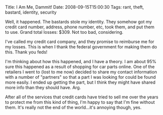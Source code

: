 Title: I Am Me, Dammit! 
Date: 2008-09-15T15:00:30
Tags: rant, theft, bastard, identity, security


Well, it happened. The bastards stole my identity. They somehow got my credit card number, address, phone number, etc, took them, and put them to use. Grand total losses: $309. Not too bad, considering.

I've called my credit card company, and they promise to reimburse me for my losses. This is when I thank the federal government for making them do this. Thank you feds!

I'm thinking about how this happened, and I have a theory. I am about 95% sure this happened as a result of shopping for car parts online. One of the retailers I went to (lost to me now) decided to share my contact information with a number of "partners" so that a part I was looking for could be found more easily. I ended up getting the part, but I think they might have shared more info than they should have. Arg. 

After all of the services that credit cards have tried to sell me over the years to protect me from this kind of thing, I'm happy to say that I'm fine without them. It's really not the end of the world...it's annoying though, yes.<!--break-->
